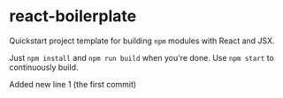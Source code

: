 # react-boilerplate

Quickstart project template for building `npm` modules with React and JSX.

Just `npm install` and `npm run build` when you're done. Use `npm start` to continuously build.

Added new line 1 (the first commit)
